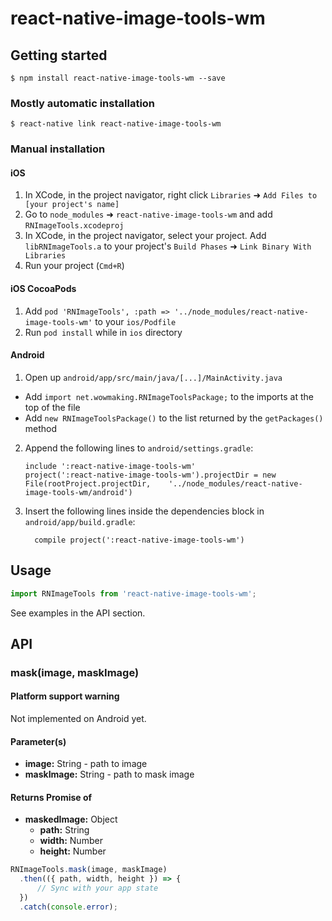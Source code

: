 # react-native-image-tools-wm

## Getting started

`$ npm install react-native-image-tools-wm --save`

### Mostly automatic installation

`$ react-native link react-native-image-tools-wm`

### Manual installation

#### iOS

1. In XCode, in the project navigator, right click `Libraries` ➜ `Add Files to [your project's name]`
2. Go to `node_modules` ➜ `react-native-image-tools-wm` and add `RNImageTools.xcodeproj`
3. In XCode, in the project navigator, select your project. Add `libRNImageTools.a` to your project's `Build Phases` ➜ `Link Binary With Libraries`
4. Run your project (`Cmd+R`)

#### iOS CocoaPods
1. Add `pod 'RNImageTools', :path => '../node_modules/react-native-image-tools-wm'` to your `ios/Podfile`
2. Run `pod install` while in `ios` directory

#### Android

1. Open up `android/app/src/main/java/[...]/MainActivity.java`

- Add `import net.wowmaking.RNImageToolsPackage;` to the imports at the top of the file
- Add `new RNImageToolsPackage()` to the list returned by the `getPackages()` method

2. Append the following lines to `android/settings.gradle`:
   ```
   include ':react-native-image-tools-wm'
   project(':react-native-image-tools-wm').projectDir = new File(rootProject.projectDir, 	'../node_modules/react-native-image-tools-wm/android')
   ```
3. Insert the following lines inside the dependencies block in `android/app/build.gradle`:
   ```
     compile project(':react-native-image-tools-wm')
   ```
## Usage

```javascript
import RNImageTools from 'react-native-image-tools-wm';
```
See examples in the API section.

## API
### mask(image, maskImage)
#### Platform support warning
Not implemented on Android yet.
#### Parameter(s)
* **image:** String - path to image
* **maskImage:** String - path to mask image
#### Returns Promise of
* **maskedImage:** Object 
    * **path:** String
    * **width:** Number
    * **height:** Number
```javascript
RNImageTools.mask(image, maskImage)
  .then(({ path, width, height }) => {
      // Sync with your app state
  })
  .catch(console.error);
```